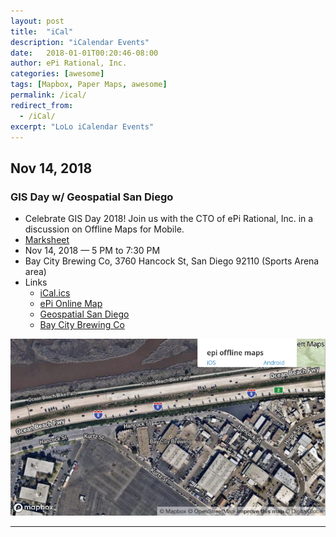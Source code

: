 ```yaml
---
layout: post
title:  "iCal"
description: "iCalendar Events"
date:   2018-01-01T00:20:46-08:00
author: ePi Rational, Inc.
categories: [awesome]
tags: [Mapbox, Paper Maps, awesome]
permalink: /ical/
redirect_from:
  - /iCal/
excerpt: "LoLo iCalendar Events"
---
```



## Nov 14, 2018
### GIS Day w/ Geospatial San Diego
* Celebrate GIS Day 2018! Join us with the CTO of ePi Rational, Inc. in a discussion on Offline Maps for Mobile.  
* [Marksheet](https://mobile1st.roblabs.com)
* Nov 14, 2018 — 5 PM to 7:30 PM
* Bay City Brewing Co, 3760 Hancock St, San Diego  92110 (Sports Arena area)
* Links
  * [iCal.ics](/ical/GIS-Day-2018.ics)
  * [ePi Online Map](https://RobLabs.com/epi-maps.html?t=ePi-Maps&style=Satellite-Streets&w=-118.905273&s=31.509762&e=-114.839844&n=34.016242&z=18&authkey=278314#18/32.758436/-117.211876)
  * [Geospatial San Diego](http://geosd.weebly.com)
  * [Bay City Brewing Co](http://www.baycitybrewingco.com)


![Bay City Brewing Co, 3760 Hancock St, San Diego  92110](/ical/GIS-Day-2018.png)

---

